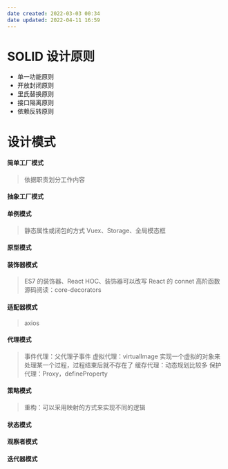 ```yaml
---
date created: 2022-03-03 00:34
date updated: 2022-04-11 16:59
---
```


# SOLID 设计原则

- 单一功能原则
- 开放封闭原则
- 里氏替换原则
- 接口隔离原则
- 依赖反转原则

# 设计模式

#### 简单工厂模式

> 依据职责划分工作内容

#### 抽象工厂模式

#### 单例模式

> 静态属性或闭包的方式
> Vuex、Storage、全局模态框

#### 原型模式

#### 装饰器模式

> ES7 的装饰器、React HOC、装饰器可以改写 React 的 connet 高阶函数
> 源码阅读：core-decorators

#### 适配器模式

> axios

#### 代理模式

> 事件代理：父代理子事件
> 虚拟代理：virtualImage 实现一个虚拟的对象来处理某一个过程，过程结束后就不存在了
> 缓存代理：动态规划比较多
> 保护代理：Proxy，defineProperty

#### 策略模式

> 重构：可以采用映射的方式来实现不同的逻辑

#### 状态模式

#### 观察者模式

#### 迭代器模式
